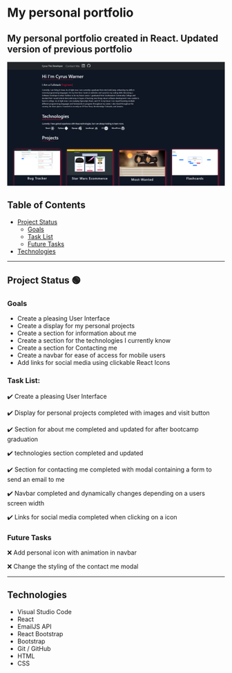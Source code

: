 # My personal portfolio
## My personal portfolio created in React. Updated version of previous portfolio

![](src/Images/Portfolio.png)

## Table of Contents
- [Project Status](#project-status)
   - [Goals](#goals)
   - [Task List](#task-list)
   - [Future Tasks](#future-tasks)
- [Technologies](#technologies)

---
## Project Status :green_circle:
### Goals
- Create a pleasing User Interface
- Create a display for my personal projects
- Create a section for information about me
- Create a section for the technologies I currently know
- Create a section for Contacting me
- Create a navbar for ease of access for mobile users
- Add links for social media using clickable React Icons

### Task List: 
:heavy_check_mark: Create a pleasing User Interface 

:heavy_check_mark: Display for personal projects completed with images and visit button

:heavy_check_mark: Section for about me completed and updated for after bootcamp graduation

:heavy_check_mark: technologies section completed and updated

:heavy_check_mark: Section for contacting me completed with modal containing a form to send an email to me

:heavy_check_mark: Navbar completed and dynamically changes depending on a users screen width

:heavy_check_mark: Links for social media completed when clicking on a icon

<!--- 
Emojis for the Task List:
DONE =      :heavy_check_mark:
NOT DONE =  :x:
WIP =       :recycle:
BUGGED =    :warning:
 --->

### Future Tasks  
:x: Add personal icon with animation in navbar

:x: Change the styling of the contact me modal

---
## Technologies
- Visual Studio Code
- React
- EmailJS API
- React Bootstrap
- Bootstrap
- Git / GitHub
- HTML
- CSS
